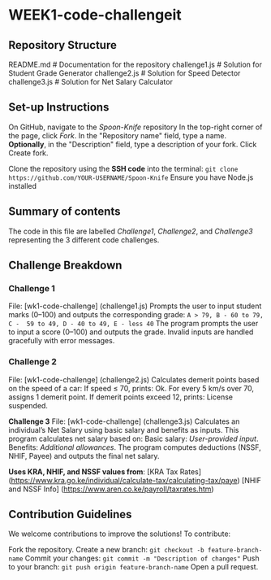 # WEEK1-code-challengeit 

## Repository Structure
README.md                 # Documentation for the repository
challenge1.js             # Solution for Student Grade Generator
challenge2.js             # Solution for Speed Detector
challenge3.js             # Solution for Net Salary Calculator


## Set-up Instructions
On GitHub, navigate to the _Spoon-Knife_ repository
In the top-right corner of the page, click _Fork_.
In the "Repository name" field, type a name.
**Optionally**, in the "Description" field, type a description of your fork.
Click Create fork.

Clone the repository using the **SSH code** into the terminal:
```git clone https://github.com/YOUR-USERNAME/Spoon-Knife```
Ensure you have Node.js installed


## Summary of contents
The code in this file are labelled *Challenge1*, *Challenge2*, and *Challenge3* representing the 3 different code challenges.

## Challenge Breakdown

### Challenge 1
File: [wk1-code-challenge] (challenge1.js)
Prompts the user to input student marks (0–100) and outputs the corresponding grade:
`A > 79, B - 60 to 79, C -  59 to 49, D - 40 to 49, E - less 40`
The program prompts the user to input a score (0–100) and outputs the grade. Invalid inputs are handled gracefully with error messages.


### Challenge 2
File: [wk1-code-challenge] (challenge2.js)
Calculates demerit points based on the speed of a car:
If speed ≤ 70, prints: Ok.
For every 5 km/s over 70, assigns 1 demerit point.
If demerit points exceed 12, prints: License suspended.

**Challenge 3**
File: [wk1-code-challenge] (challenge3.js)
Calculates an individual’s Net Salary using basic salary and benefits as inputs. 
This program calculates net salary based on:
Basic salary: _User-provided input_.
Benefits: _Additional allowances_.
The program computes deductions (NSSF, NHIF, Payee) and outputs the final net salary.

**Uses KRA, NHIF, and NSSF values from**:
[KRA Tax Rates] (https://www.kra.go.ke/individual/calculate-tax/calculating-tax/paye)
[NHIF and NSSF Info] (https://www.aren.co.ke/payroll/taxrates.htm)

## Contribution Guidelines
We welcome contributions to improve the solutions! To contribute:

Fork the repository.
Create a new branch:
```git checkout -b feature-branch-name```
Commit your changes:
```git commit -m "Description of changes"```
Push to your branch:
```git push origin feature-branch-name```
Open a pull request.
